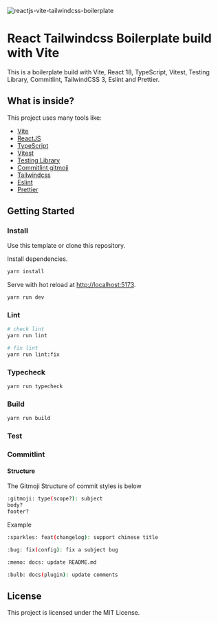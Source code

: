 ![reactjs-vite-tailwindcss-boilerplate](https://user-images.githubusercontent.com/16243531/217138979-b854309c-4742-4275-a705-f9fec5158217.jpg)

# React Tailwindcss Boilerplate build with Vite

This is a boilerplate build with Vite, React 18, TypeScript, Vitest, Testing Library, Commitlint, TailwindCSS 3, Eslint and Prettier.

## What is inside?

This project uses many tools like:

- [Vite](https://vitejs.dev)
- [ReactJS](https://reactjs.org)
- [TypeScript](https://www.typescriptlang.org)
- [Vitest](https://vitest.dev)
- [Testing Library](https://testing-library.com)
- [Commitlint gitmoji](https://www.npmjs.com/package/commitlint-config-gitmoji)
- [Tailwindcss](https://tailwindcss.com)
- [Eslint](https://eslint.org)
- [Prettier](https://prettier.io)

## Getting Started

### Install

Use this template or clone this repository.

Install dependencies.

```bash
yarn install
```

Serve with hot reload at <http://localhost:5173>.

```bash
yarn run dev
```

### Lint

```bash
# check lint
yarn run lint

# fix lint
yarn run lint:fix
```

### Typecheck

```bash
yarn run typecheck
```

### Build

```bash
yarn run build
```

### Test

### Commitlint 
#### Structure
The Gitmoji Structure of commit styles is below

```bash
:gitmoji: type(scope?): subject
body?
footer?
```

Example

```bash
:sparkles: feat(changelog): support chinese title

:bug: fix(config): fix a subject bug

:memo: docs: update README.md

:bulb: docs(plugin): update comments
```

## License

This project is licensed under the MIT License.